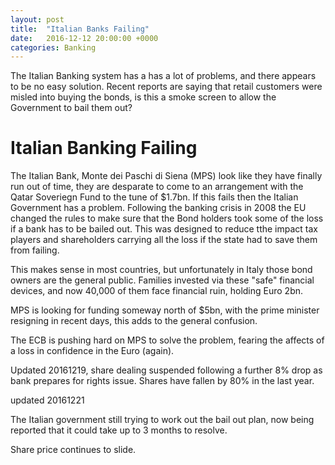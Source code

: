 ```yaml
---
layout: post
title:  "Italian Banks Failing"
date:   2016-12-12 20:00:00 +0000
categories: Banking
---
```



The Italian Banking system has a  has a lot of problems, and there appears to be no easy solution. Recent reports are saying that retail customers were misled into buying the bonds, is this a smoke screen to allow the Government to bail them out? 

# Italian Banking Failing

The Italian Bank, Monte dei Paschi di Siena (MPS)  look like they have finally run out of time, they are desparate to come to an arrangement with the Qatar Soveriegn Fund to the tune of $1.7bn. If this fails then the Italian Government has a problem.
Following the banking crisis in 2008 the EU changed the rules to make sure that the Bond holders took some of the loss if a bank has to be bailed out. This was designed to reduce tthe impact tax players and shareholders carrying all the loss if the state had to save them from failing. 

This makes sense in most countries, but unfortunately in Italy those bond owners are the general public. Families invested via these "safe" financial devices, and now 40,000 of them face financial ruin, holding Euro 2bn.  

MPS is looking for funding someway north of $5bn, with the prime minister resigning in recent days, this adds to the general confusion. 

The ECB is pushing hard on MPS to solve the problem, fearing the affects of a loss in confidence in the Euro (again). 

Updated 20161219, share dealing suspended following a further 8% drop as bank prepares for rights issue. Shares have fallen by 80% in the last year.


updated 20161221

The Italian government still trying to work out the bail out plan, now being reported that it could take up to 3 months to resolve. 

Share price continues to slide. 
 
